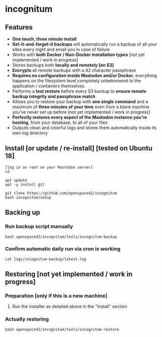 # incognitum

## Features

* **One touch, three minute install**
* **Set-it-and-forget-it backups** will automatically run a backup of all your sites every night and email you in case of failure
* Works with **both Docker / Non-Docker installation types** [not yet implemented / work in progress]
* Stores backups both **locally and remotely [on S3]**
* **Encrypts** all remote backups with a 42 character passphrase
* **Requires no configuration inside Mastodon and/or Docker**, everything happens on the filesystem level completely unbeknownst to the application / containers themselves.
* Performs a **test restore** before every S3 backup to **ensure remote backup integrity and passphrase match**
* Allows you to restore your backup with **one single command** and a maximum of **three minutes of your time** even from a blank machine you've never set up before [not yet implemented / work in progress]
* **Perfectly restores every aspect of the Mastodon instance you're hosting**, from your database, to all of your files
* Outputs clean and colorful logs and stores them automatically inside its own log directory

## Install [or update / re-install] [tested on Ubuntu 18]

```
[log in as root on your Mastodon server]
cd
```

```
apt update
apt -y install git
```
```
git clone https://github.com/openspace42/incognitum
bash incognitum/setup
```

## Backing up

### Run backup script manually

```
bash openspace42/incognitum/tools/incognitum-backup
```

### Confirm automatic daily run via cron is working

```
cat logs/incognitum-backup/latest-log
```

## Restoring [not yet implemented / work in progress]

### Preparation [only if this is a new machine]

1. Run the installer as detailed above in the "Install" section

### Actually restoring

```
bash openspace42/incognitum/tools/incognitum-restore
```
